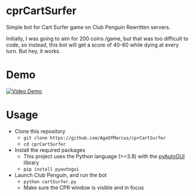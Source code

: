 # cprCartSurfer

Simple bot for Cart Surfer game on Club Penguin Rewritten servers.

Initially, I was going to aim for 200 coins /game, but that was too difficult to code, so instead, this bot will get a score of 40-60 while dying at every turn. But hey, it works.

# Demo

[![Video Demo](https://img.youtube.com/vi/xgupmvprGzY/0.jpg)](https://www.youtube.com/watch?v=xgupmvprGzY)

# Usage

* Clone this repository
    - `git clone https://github.com/AgeOfMarcus/cprCartSurfer`
    - `cd cprCartSurfer`
* Install the required packages
    - This project uses the Python language (>=3.8) with the [pyAutoGUI](https://pyautogui.readthedocs.io/en/latest/) library
    - `pip install pyautogui`
* Launch Club Penguin, and run the bot
    - `python cartSurfer.py`
    - Make sure the CPR window is visible and in focus


